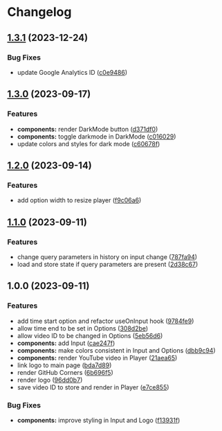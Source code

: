 # Changelog

## [1.3.1](https://github.com/remarkablemark/youtube-loop/compare/v1.3.0...v1.3.1) (2023-12-24)


### Bug Fixes

* update Google Analytics ID ([c0e9486](https://github.com/remarkablemark/youtube-loop/commit/c0e9486a90c9e7d723c38cc7daa1c3f0f60692e4))

## [1.3.0](https://github.com/remarkablemark/youtube-loop/compare/v1.2.0...v1.3.0) (2023-09-17)


### Features

* **components:** render DarkMode button ([d371df0](https://github.com/remarkablemark/youtube-loop/commit/d371df0daf0e04f25267602e9d9f6fa586a6c96e))
* **components:** toggle darkmode in DarkMode ([c016029](https://github.com/remarkablemark/youtube-loop/commit/c0160297b47569f100b655e057749b291e2f7b63))
* update colors and styles for dark mode ([c60678f](https://github.com/remarkablemark/youtube-loop/commit/c60678f080052f7467644ac56ba918fd1f8c25af))

## [1.2.0](https://github.com/remarkablemark/youtube-loop/compare/v1.1.0...v1.2.0) (2023-09-14)


### Features

* add option width to resize player ([f9c06a6](https://github.com/remarkablemark/youtube-loop/commit/f9c06a6444808c3064891f7ab682a0e45d2b2481))

## [1.1.0](https://github.com/remarkablemark/youtube-loop/compare/v1.0.0...v1.1.0) (2023-09-11)


### Features

* change query parameters in history on input change ([787fa94](https://github.com/remarkablemark/youtube-loop/commit/787fa94cb775f1c424214f2da11cf6c36fcc0845))
* load and store state if query parameters are present ([2d38c67](https://github.com/remarkablemark/youtube-loop/commit/2d38c673164cf2b0fa13aaa90ce2262619d5dc8a))

## 1.0.0 (2023-09-11)


### Features

* add time start option and refactor useOnInput hook ([9784fe9](https://github.com/remarkablemark/youtube-loop/commit/9784fe995b2a02701abd130701197b91739f8966))
* allow time end to be set in Options ([308d2be](https://github.com/remarkablemark/youtube-loop/commit/308d2be05f0ca699de525315ee865878d04f0527))
* allow video ID to be changed in Options ([5eb56d6](https://github.com/remarkablemark/youtube-loop/commit/5eb56d6595f3511f763606422913f70319b903e1))
* **components:** add Input ([cae247f](https://github.com/remarkablemark/youtube-loop/commit/cae247fce75b986ca35529e149b771b20c0d61cc))
* **components:** make colors consistent in Input and Options ([dbb9c94](https://github.com/remarkablemark/youtube-loop/commit/dbb9c943783d898a74393602095bce253e8dd614))
* **components:** render YouTube video in Player ([21aea65](https://github.com/remarkablemark/youtube-loop/commit/21aea6541ecdd28cd7c85c035973dcf4c974f56d))
* link logo to main page ([bda7d89](https://github.com/remarkablemark/youtube-loop/commit/bda7d890379fc51e1e373ff4b80dc23b4eb17342))
* render GitHub Corners ([6b696f5](https://github.com/remarkablemark/youtube-loop/commit/6b696f54fc09bc52471db5e12b89864a182d041d))
* render logo ([96dd0b7](https://github.com/remarkablemark/youtube-loop/commit/96dd0b76d87bf4134f8e973335ce4142da08f0ca))
* save video ID to store and render in Player ([e7ce855](https://github.com/remarkablemark/youtube-loop/commit/e7ce85545e62e9924c58e318caa7d42f9fcea989))


### Bug Fixes

* **components:** improve styling in Input and Logo ([f13931f](https://github.com/remarkablemark/youtube-loop/commit/f13931f3af0316d783c05eb09117034ce3f4ac3d))
